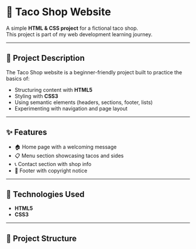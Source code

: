 # 🌮 Taco Shop Website

A simple **HTML & CSS project** for a fictional taco shop.  
This project is part of my web development learning journey.

---

## 📖 Project Description
The Taco Shop website is a beginner-friendly project built to practice the basics of:
- Structuring content with **HTML5**
- Styling with **CSS3**
- Using semantic elements (headers, sections, footer, lists)
- Experimenting with navigation and page layout

---

## ✨ Features
- 🏠 Home page with a welcoming message  
- 📋 Menu section showcasing tacos and sides  
- 📞 Contact section with shop info  
- 📍 Footer with copyright notice  

---

## 🚀 Technologies Used
- **HTML5**  
- **CSS3**  

---

## 📂 Project Structure
